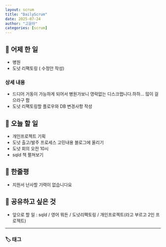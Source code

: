 ```yaml
---
layout: scrum
title: "DailyScrum"
date: 2025-07-24
author: "고윤아"
categories: [scrum]
---
```


## 📝 어제 한 일

- 병원
- 도넛 리팩토링 ( 수정안 작성)


### 상세 내용

- 드디어 거동이 가능하게 되어서 병원가보니 영락없는 디스크랩니다.하하... 많이 걸으라구 함 
- 도넛 리팩토링할 플로우와 DB 변경사항 작성


## 🎯 오늘 할 일

- 개인프로젝트 기획
- 도넛 출고/발주 프로세스 고민내용 블로그에 올리기 
- 도넛 회의 오전 10시 
- sqld 책 펼쳐보기



## 💭 한줄평

- 지원서 난사할 기력이 없습니다요

## 🔗 공유하고 싶은 것

- 앞으로 할 일 : sqld / 영어 뭐든 / 도넛리팩토링 / 개인프로젝트(라고 부르고 2인 프로젝트)  


---

### 🏷️ 태그
